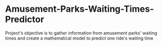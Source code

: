 # Amusement-Parks-Waiting-Times-Predictor
Project's objective is to gather information from amusement parks' waiting times and create a mathematical model to predict one ride's waiting time
